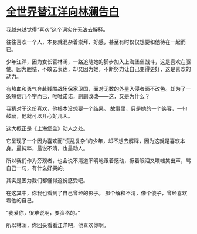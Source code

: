 # [全世界替江洋向林澜告白](https://github.com/platojobs/SFLOG/issues/253)

我越来越觉得“喜欢”这个词实在无法去解释。

往往喜欢一个人，本身就混杂着崇拜、好感，甚至有时仅仅想要和他待在一起而已。

少年江洋，因为女长官林澜，一路追随她的脚步加入上海堡垒战斗，这是喜欢在驱使。因为胆怯，不敢去表达，却又因为她，不断努力让自己变得更好，这是喜欢的动力。

有热血和勇气奔赴残酷战场保家卫国，面对无数的外星入侵者面不改色。却为了一条短信几个字而已，唯唯诺诺，删删改改——这，又是为什么？

我猜对于这份喜欢，他根本没想要一个结果。
故事里，只是她的一个笑容，一句鼓励，他就可以开心好几天。

这大概正是《上海堡垒》动人之处。

它呈现了一个因为喜欢而“慌乱复杂”的少年，却不想去解释，因为这就是喜欢本身。最纯粹，最说不清，也最动人。

所以我们作为旁观者，也会说不清道不明地跟着感动，擦着眼泪又噗嗤笑出声，骂自己一句，有什么好哭的。

其实是因为我们都懂得这份感受吧。

在这其中，你我也看到了自己曾经的影子。
那个解释不清，像个傻子，曾经喜欢着他的自己。

“我爱你，很难说啊，要资格的。”

所以林澜，你回头看看江洋吧，他喜欢你啊。
